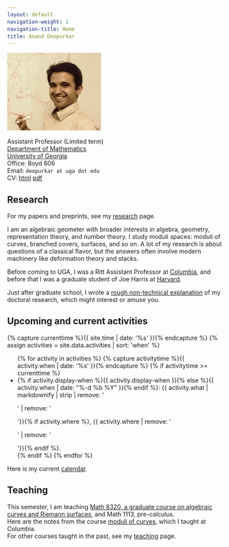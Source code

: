 ```yaml
---
layout: default
navigation-weight: 1
navigation-title: Home
title: Anand Deopurkar
---
```


<img src="anandrd_bw2.jpg" alt="Photo of Anand Deopurkar" title="At UGA (2016)" id="photo">

Assistant Professor (Limited term)  
[Department of Mathematics](http://www.math.uga.edu/)  
[University of Georgia](http://www.uga.edu/)  
Office: Boyd 606  
Email: `deopurkar at uga dot edu`  
CV: [html](cv/index.html) [pdf](cv/cv.pdf)

## Research

For my papers and preprints, see my [research](research/) page.  

I am an algebraic geometer with broader interests in algebra, geometry, representation theory, and number theory. I study moduli spaces: moduli of curves, branched covers, surfaces, and so on. A lot of my research is about questions of a classical flavor, but the answers often involve modern machinery like deformation theory and stacks.  

Before coming to UGA, I was a Ritt Assistant Professor at [Columbia](http://math.columbia.edu/), and before that I was a graduate student of Joe Harris at [Harvard](http://math.harvard.edu/).  

Just after graduate school, I wrote a [rough non-technical explanation](interests/) of my doctoral research, which might interest or amuse you.

## Upcoming and current activities 

{% capture currenttime %}{{ site.time | date: '%s' }}{% endcapture %}
{% assign activities = site.data.activities | sort: 'when' %}
<ul>
{% for activity in activities %}
{% capture activitytime %}{{ activity.when | date: '%s' }}{% endcapture %}
{% if activitytime >= currenttime %}
<li> {% if activity.display-when %}{{ activity.display-when }}{% else %}{{ activity.when | date: "%-d %b %Y" }}{% endif %}: {{ activity.what | markdownify | strip | remove: '<p>' | remove: '</p>'}}{% if activity.where %}, {{ activity.where | remove: '<p>' | remove: '</p>'}}{% endif %}.</li>
{% endif %}
{% endfor %}
</ul>

Here is my current [calendar](calendar/).

## Teaching

This semester, I am teaching [Math 8320, a graduate course on algebraic curves and Riemann surfaces](8320), and Math 1113, pre-calculus.  
Here are the notes from the course [moduli of curves](teaching/moduli/), which I taught at Columbia.  
For other courses taught in the past, see my [teaching](teaching/) page.
